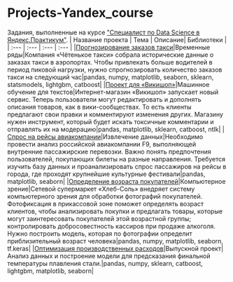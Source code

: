 # Projects-Yandex_course
Задания, выполненные на курсе ["Специалист по Data Science в Яндекс.Практикум"](https://praktikum.yandex.ru/profile/data-scientist/).
| Название проекта | Тема | Описание| Библиотеки | 
| :--- | :--- | :--- | :--- |
|[Прогнозирование заказов такси](https://github.com/Yanina-N/Projects-Yandex_course/blob/main/Taxi-Demand-Forcasting/Taxi_demand_forcast.ipynb)|Временные ряды|Компания «Чётенькое такси» собрала исторические данные о заказах такси в аэропортах. Чтобы привлекать больше водителей в период пиковой нагрузки, нужно спрогнозировать количество заказов такси на следующий час|pandas, numpy, matplotlib, seaborn, sklearn, statsmodels, lightgbm, catboost|
|[Проект для «Викишоп»](https://github.com/Yanina-N/Projects-Yandex_course/blob/main/Toxic-Comments/Toxic_comments.ipynb)|Машинное обучение для текстов|Интернет-магазин «Викишоп» запускает новый сервис. Теперь пользователи могут редактировать и дополнять описания товаров, как в вики-сообществах. То есть клиенты предлагают свои правки и комментируют изменения других. Магазину нужен инструмент, который будет искать токсичные комментарии и отправлять их на модерацию|pandas, matplotlib, sklearn, catboost, ntlk|
|[Спрос на рейсы авиакомпании](https://github.com/Yanina-N/Projects-Yandex_course/blob/main/Airline-Travel-Demand/Airline_travel_demand.ipynb)|Извлечение данных|Необходимо провести анализ российской авиакомпании F9, выполняющей внутренние пассажирские перевозки. Важно понять предпочтения пользователей, покупающих билеты на разные направления. Требуется изучить базу данных и проанализировать спрос пассажиров на рейсы в города, где проходят крупнейшие культурные фестивали|pandas, matplotlib, seaborn|
|[Определение возраста покупателей](https://github.com/Yanina-N/Projects-Yandex_course/blob/main/Age-Prediction/age_prediction.ipynb)|Компьютерное зрение|Сетевой супермаркет «Хлеб-Соль» внедряет систему компьютерного зрения для обработки фотографий покупателей. Фотофиксация в прикассовой зоне поможет определять возраст клиентов, чтобы анализировать покупки и предлагать товары, которые могут заинтересовать покупателей этой возрастной группы; контролировать добросовестность кассиров при продаже алкоголя. Нужно построить модель, которая по фотографии определит приблизительный возраст человека|pandas, numpy, matplotlib, seaborn, tf.keras|
|[Оптимизация производственных расходов](https://github.com/Yanina-N/Projects-Yandex_course/blob/main/Industry-solution/Industry_solution.ipynb)|Выпускной проект|Анализ данных и построение модели для предсказания финальной температуры плавления стали.|pandas, numpy, sklearn, catboost, lightgbm, matplotlib, seaborn|
